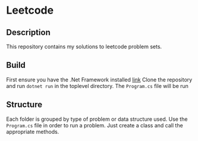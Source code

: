 # Leetcode

## Description
This repository contains my solutions to leetcode problem sets.

## Build
First ensure you have the .Net Framework installed [link](https://dotnet.microsoft.com/) Clone the repository and run `dotnet run` in the toplevel directory.
The `Program.cs` file will be run

## Structure
Each folder is grouped by type of problem or data structure used. Use the `Program.cs` file in order to run a problem.
Just create a class and call the appropriate methods.
